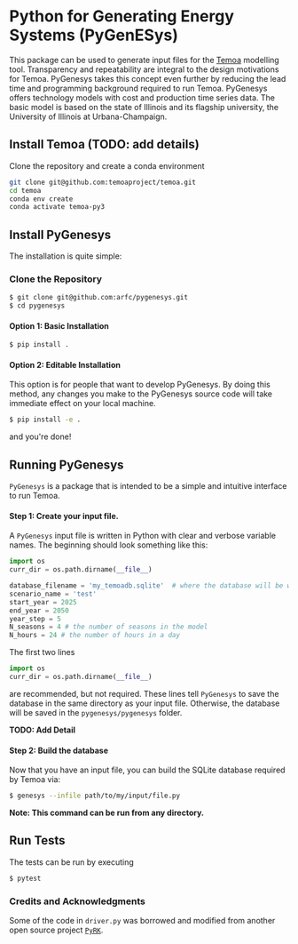 # Python for Generating Energy Systems (PyGenESys)

This package can be used to generate input files for the [Temoa](https://github.com/temoaproject/temoa) modelling tool. Transparency and repeatability are integral to the design motivations for Temoa. PyGenesys takes this concept
even further by reducing the lead time and programming background required to
run Temoa.
PyGenesys offers technology models with cost and production time series data.
The basic model is based on the state of Illinois and its flagship university, the University of Illinois at Urbana-Champaign.

## Install Temoa (TODO: add details)

Clone the repository and create a conda environment

```bash
git clone git@github.com:temoaproject/temoa.git
cd temoa
conda env create
conda activate temoa-py3
```


## Install PyGenesys

The installation is quite simple:

### Clone the Repository

```bash
$ git clone git@github.com:arfc/pygenesys.git
$ cd pygenesys
```

#### Option 1: Basic Installation

```bash
$ pip install .
```

#### Option 2: Editable Installation
This option is for people that want to develop PyGenesys. By doing
this method, any changes you make to the PyGenesys source code will
take immediate effect on your local machine.

```bash
$ pip install -e .
```

and you're done!

## Running PyGenesys

``PyGenesys`` is a package that is intended to be a simple and intuitive interface to run Temoa.

#### Step 1: Create your input file.
A ``PyGenesys`` input file is written in Python with clear and verbose variable names. The
beginning should look something like this:

```py
import os
curr_dir = os.path.dirname(__file__)

database_filename = 'my_temoadb.sqlite'  # where the database will be written
scenario_name = 'test'
start_year = 2025
end_year = 2050
year_step = 5
N_seasons = 4 # the number of seasons in the model
N_hours = 24 # the number of hours in a day
```

The first two lines

```py
import os
curr_dir = os.path.dirname(__file__)
```
are recommended, but not required. These lines tell ``PyGenesys`` to save the
database in the same directory as your input file. Otherwise, the database will
be saved in the ``pygenesys/pygenesys`` folder.

**TODO: Add Detail**

#### Step 2: Build the database
Now that you have an input file, you can build the SQLite database required
by Temoa via:

```bash
$ genesys --infile path/to/my/input/file.py
```
**Note: This command can be run from any directory.**

## Run Tests

The tests can be run by executing

```bash
$ pytest
```


### Credits and Acknowledgments

Some of the code in ``driver.py`` was borrowed and modified from another open
source project [``PyRK``](https://github.com/pyrk/pyrk).

